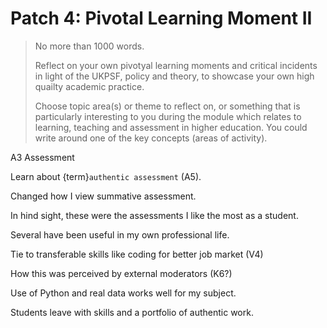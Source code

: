 # Patch 4: Pivotal Learning Moment II

> No more than 1000 words.
>
> Reflect on your own pivotyal learning moments and critical incidents in light
> of the UKPSF, policy and theory, to showcase your own high quailty academic
> practice.
>
> Choose topic area(s) or theme to reflect on, or something that is particularly
> interesting to you during the module which relates to learning, teaching and
> assessment in higher education. You could write around one of the key concepts
> (areas of activity).

A3 Assessment

Learn about {term}`authentic assessment` (A5).

Changed how I view summative assessment.

In hind sight, these were the assessments I like the most as a student.

Several have been useful in my own professional life.

Tie to transferable skills like coding for better job market (V4)

How this was perceived by external moderators (K6?)

Use of Python and real data works well for my subject.

Students leave with skills and a portfolio of authentic work.
